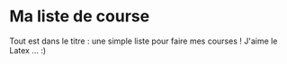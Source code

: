 # Ma liste de course

Tout est dans le titre : une simple liste pour faire mes courses !
J'aime le Latex ...    :)

